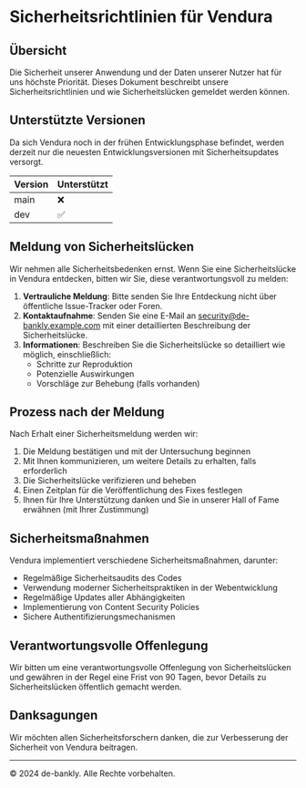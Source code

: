 # Sicherheitsrichtlinien für Vendura

## Übersicht

Die Sicherheit unserer Anwendung und der Daten unserer Nutzer hat für uns höchste Priorität. Dieses Dokument beschreibt unsere Sicherheitsrichtlinien und wie Sicherheitslücken gemeldet werden können.

## Unterstützte Versionen

Da sich Vendura noch in der frühen Entwicklungsphase befindet, werden derzeit nur die neuesten Entwicklungsversionen mit Sicherheitsupdates versorgt.

| Version | Unterstützt          |
| ------- | -------------------- |
| main    | :x:                  |
| dev     | :white_check_mark:   |

## Meldung von Sicherheitslücken

Wir nehmen alle Sicherheitsbedenken ernst. Wenn Sie eine Sicherheitslücke in Vendura entdecken, bitten wir Sie, diese verantwortungsvoll zu melden:

1. **Vertrauliche Meldung**: Bitte senden Sie Ihre Entdeckung nicht über öffentliche Issue-Tracker oder Foren.
2. **Kontaktaufnahme**: Senden Sie eine E-Mail an [security@de-bankly.example.com](mailto:security@de-bankly.example.com) mit einer detaillierten Beschreibung der Sicherheitslücke.
3. **Informationen**: Beschreiben Sie die Sicherheitslücke so detailliert wie möglich, einschließlich:
   - Schritte zur Reproduktion
   - Potenzielle Auswirkungen
   - Vorschläge zur Behebung (falls vorhanden)

## Prozess nach der Meldung

Nach Erhalt einer Sicherheitsmeldung werden wir:

1. Die Meldung bestätigen und mit der Untersuchung beginnen
2. Mit Ihnen kommunizieren, um weitere Details zu erhalten, falls erforderlich
3. Die Sicherheitslücke verifizieren und beheben
4. Einen Zeitplan für die Veröffentlichung des Fixes festlegen
5. Ihnen für Ihre Unterstützung danken und Sie in unserer Hall of Fame erwähnen (mit Ihrer Zustimmung)

## Sicherheitsmaßnahmen

Vendura implementiert verschiedene Sicherheitsmaßnahmen, darunter:

- Regelmäßige Sicherheitsaudits des Codes
- Verwendung moderner Sicherheitspraktiken in der Webentwicklung
- Regelmäßige Updates aller Abhängigkeiten
- Implementierung von Content Security Policies
- Sichere Authentifizierungsmechanismen

## Verantwortungsvolle Offenlegung

Wir bitten um eine verantwortungsvolle Offenlegung von Sicherheitslücken und gewähren in der Regel eine Frist von 90 Tagen, bevor Details zu Sicherheitslücken öffentlich gemacht werden.

## Danksagungen

Wir möchten allen Sicherheitsforschern danken, die zur Verbesserung der Sicherheit von Vendura beitragen.

---

© 2024 de-bankly. Alle Rechte vorbehalten. 
